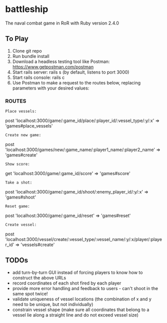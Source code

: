 # battleship
The naval combat game in RoR with Ruby version 2.4.0

## To Play

1) Clone git repo
2) Run bundle install
3) Download a headless testing tool like Postman: https://www.getpostman.com/postman
4) Start rails server: rails s (by default, listens to port 3000)
5) Start rails console: rails c
6) Use Postman to make a request to the routes below, replacing parameters with your desired values:

  ### ROUTES

    Place vessels:
  post 'localhost:3000/game/:game_id/place/:player_id/:vessel_type/:y/:x' => 'games#place_vessels'

    Create new game:
  post 'localhost:3000/games/new/:game_name/:player1_name/:player2_name' => 'games#create'

    Show score:
  get 'localhost:3000/game/:game_id/score' => 'games#score'

    Take a shot:
  post 'localhost:3000/game/:game_id/shoot/:enemy_player_id/:y/:x' => 'games#shoot'

    Reset game:
  post 'localhost:3000/game/:game_id/reset' => 'games#reset'

    Create vessel:
  post 'localhost:3000/vessel/create/:vessel_type/:vessel_name/:y/:x/player/:player_id' => 'vessels#create'

## TODOs

-   add turn-by-turn GUI instead of forcing players to know how to construct the above URLs
-   record coordinates of each shot fired by each player
-   provide more error handling and feedback to users - can't shoot in the same spot twice!
-   validate uniqueness of vessel locations (the combination of x and y need to be unique, but not individually)
-   constrain vessel shape (make sure all coordinates that belong to a vessel lie along a straight line and do not exceed vessel size)


